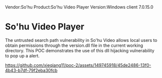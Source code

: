 Vendor:So'hu 
Product:So'hu Video Player
Version:Windows client  7.0.15.0

# So'hu Video Player 

The untrusted search path vulnerability in So'hu Video allows local users to obtain permissions through the version.dll file in the current working directory. This POC demonstrates the use of this dll hijacking vulnerability to pop up a alert.

https://github.com/xieqiang11/poc-2/assets/149745918/45de2486-13f0-4b43-b7df-79f2eba30fcb
